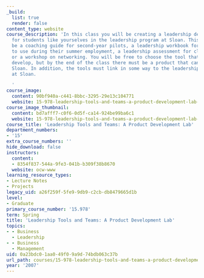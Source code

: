 ```yaml
---
_build:
  list: true
  render: false
content_type: website
course_description: 'In this class you will be creating a leadership development tool
  for students like yourselves in the leadership program at Sloan. This tool might
  be a coaching guide for second-year pilots, a leadership workbook for MBA students
  to use during their summer employment, a leadership assessment for club presidents
  or a workshop on networking. You will be free to choose the tool that you want to
  develop, but by the end of the class there must be a product that can be used at
  Sloan. In addition, the tools must link in some way to the leadership model used
  at Sloan.

  '
course_image:
  content: 90bf940a-c441-8bbc-3295-29e13c104771
  website: 15-978-leadership-tools-and-teams-a-product-development-lab-spring-2007
course_image_thumbnail:
  content: bd7afff7-c0f6-0d5f-ca14-924be99ba6c1
  website: 15-978-leadership-tools-and-teams-a-product-development-lab-spring-2007
course_title: 'Leadership Tools and Teams: A Product Development Lab'
department_numbers:
- '15'
extra_course_numbers: ''
hide_download: false
instructors:
  content:
  - 8354f837-544a-9fe3-041b-b309f38b8670
  website: ocw-www
learning_resource_types:
- Lecture Notes
- Projects
legacy_uid: a26f259f-5fe9-9db9-c2cb-db8479665d1b
level:
- Graduate
primary_course_number: '15.978'
term: Spring
title: 'Leadership Tools and Teams: A Product Development Lab'
topics:
- - Business
  - Leadership
- - Business
  - Management
uid: 0a23bdc0-1aa0-49f0-9a9d-74bdb063c37b
url_path: courses/15-978-leadership-tools-and-teams-a-product-development-lab-spring-2007
year: '2007'
---
```

